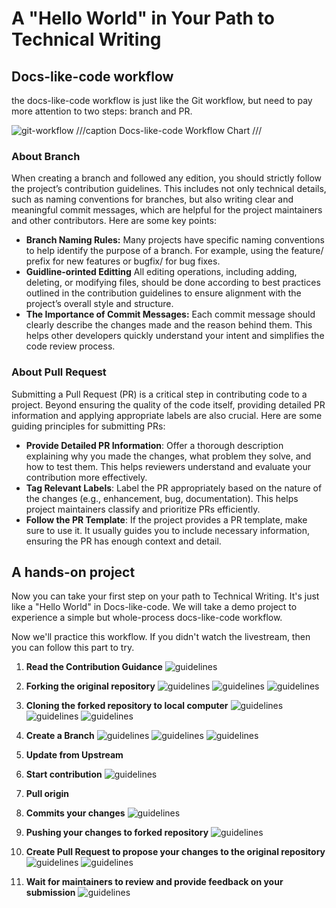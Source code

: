 # A "Hello World" in Your Path to Technical Writing

## Docs-like-code workflow

the docs-like-code workflow is just like the Git workflow, but need to pay more attention to two steps: branch and PR.

![git-workflow](../../assets/docs-like-code-wrokflow.jpg)
///caption
Docs-like-code Workflow Chart
///

### About Branch

When creating a branch and followed any edition, you should strictly follow the project’s contribution guidelines. This includes not only technical details, such as naming conventions for branches, but also writing clear and meaningful commit messages, which are helpful for the project maintainers and other contributors. Here are some key points:

- **Branch Naming Rules:** Many projects have specific naming conventions to help identify the purpose of a branch. For example, using the feature/ prefix for new features or bugfix/ for bug fixes.
- **Guidline-orinted Editting** All editing operations, including adding, deleting, or modifying files, should be done according to best practices outlined in the contribution guidelines to ensure alignment with the project’s overall style and structure.
- **The Importance of Commit Messages:** Each commit message should clearly describe the changes made and the reason behind them. This helps other developers quickly understand your intent and simplifies the code review process.

### About Pull Request

Submitting a Pull Request (PR) is a critical step in contributing code to a project. Beyond ensuring the quality of the code itself, providing detailed PR information and applying appropriate labels are also crucial. Here are some guiding principles for submitting PRs:

- **Provide Detailed PR Information**: Offer a thorough description explaining why you made the changes, what problem they solve, and how to test them. This helps reviewers understand and evaluate your contribution more effectively.
- **Tag Relevant Labels**: Label the PR appropriately based on the nature of the changes (e.g., enhancement, bug, documentation). This helps project maintainers classify and prioritize PRs efficiently.
- **Follow the PR Template**: If the project provides a PR template, make sure to use it. It usually guides you to include necessary information, ensuring the PR has enough context and detail.

## A hands-on project

Now you can take your first step on your path to Technical Writing. It's just like a "Hello World" in Docs-like-code. We will take a demo project to experience a simple but whole-process docs-like-code workflow.

Now we'll practice this workflow. If you didn't watch the livestream, then you can follow this part to try.

1. **Read the Contribution Guidance**
    ![guidelines](../../assets/7-guidance.png)
2. **Forking the original repository**
    ![guidelines](../../assets/1-fork.png)
    ![guidelines](../../assets/2-fork.png)
    ![guidelines](../../assets/3-fork.png)  
3. **Cloning the forked repository to local computer**
    ![guidelines](../../assets/4-clone.png)
    ![guidelines](../../assets/5-clone.png)
    ![guidelines](../../assets/6-clone.png)
4. **Create a Branch**
    ![guidelines](../../assets/8-branch.png)
    ![guidelines](../../assets/9-branch.png)
    ![guidelines](../../assets/10-branch.png)
5. **Update from Upstream**

6. **Start contribution**
    ![guidelines](../../assets/10-edit.png)

7. **Pull origin**

8. **Commits your changes**
    ![guidelines](../../assets/11-commit.png)
9. **Pushing your changes to forked repository**
    ![guidelines](../../assets/12-publish.png)
10. **Create Pull Request to propose your changes to the original repository**
    ![guidelines](../../assets/13-pr.png)
    ![guidelines](../../assets/14-pr.png)
11. **Wait for maintainers to review and provide feedback on your submission**
    ![guidelines](../../assets/15-pr.png)
